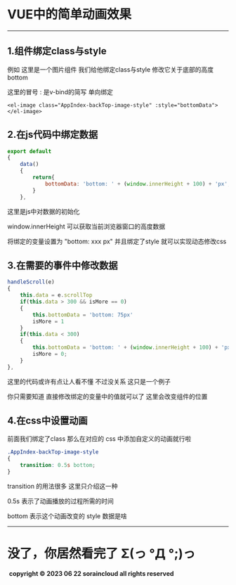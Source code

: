 # VUE中的简单动画效果

------

## 1.组件绑定class与style

例如 这里是一个图片组件 我们给他绑定class与style 修改它关于底部的高度bottom

这里的冒号 : 是v-bind的简写 单向绑定

```vue
<el-image class="AppIndex-backTop-image-style" :style="bottomData"></el-image>
```

## 2.在js代码中绑定数据

```javascript
export default
{
    data()
    {
        return{
            bottomData: 'bottom: ' + (window.innerHeight + 100) + 'px',
        }
    },
```

这里是js中对数据的初始化

window.innerHeight 可以获取当前浏览器窗口的高度数据

将绑定的变量设置为 "bottom: xxx px" 并且绑定了style 就可以实现动态修改css

## 3.在需要的事件中修改数据

```javascript
handleScroll(e)
{
    this.data = e.scrollTop
    if(this.data > 300 && isMore == 0)
    {
        this.bottomData = 'bottom: 75px'
        isMore = 1
    }
    if(this.data < 300)
    {
        this.bottomData = 'bottom: ' + (window.innerHeight + 100) + 'px'
        isMore = 0;
    }
},
```

这里的代码或许有点让人看不懂 不过没关系 这只是一个例子

你只需要知道 直接修改绑定的变量中的值就可以了 这里会改变组件的位置

## 4.在css中设置动画

前面我们绑定了class 那么在对应的 css 中添加自定义的动画就行啦

```css
.AppIndex-backTop-image-style
{
    transition: 0.5s bottom;
}
```

transition 的用法很多 这里只介绍这一种

0.5s 表示了动画播放的过程所需的时间

bottom 表示这个动画改变的 style 数据是啥

------

# 没了，你居然看完了 Σ(っ °Д °;)っ

​	**copyright © 2023 06 22 soraincloud all rights reserved**